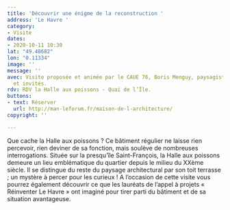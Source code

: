 ```yaml
---
title: 'Découvrir une énigme de la reconstruction '
address: 'Le Havre '
category:
- Visite
dates:
- 2020-10-11 10:30
lat: "49.48682"
lon: "0.11334"
image: ''
message: ''
avec: Visite proposée et animée par le CAUE 76, Boris Menguy, paysagiste-urbaniste
  et invités.
rdv: RDV la Halle aux poissons - Quai de l’Île.
buttons:
- text: Réserver
  url: http://man-leforum.fr/maison-de-l-architecture/
copyright: ''

---
```

Que cache la Halle aux poissons ? Ce bâtiment régulier ne laisse rien percevoir, rien deviner de sa fonction, mais soulève de nombreuses interrogations. Située sur la presqu’île Saint-François, la Halle aux poissons demeure un lieu emblématique du quartier depuis le milieu du XXème siècle. Il se distingue du reste du paysage architectural par son toit terrasse ; un mystère à percer pour les curieux ! A l’occasion de cette visite vous pourrez également découvrir ce que les lauréats de l’appel à projets « Réinventer Le Havre » ont imaginé pour tirer parti du bâtiment et de sa situation avantageuse.
